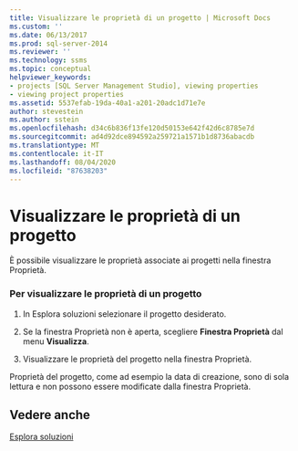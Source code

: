 ```yaml
---
title: Visualizzare le proprietà di un progetto | Microsoft Docs
ms.custom: ''
ms.date: 06/13/2017
ms.prod: sql-server-2014
ms.reviewer: ''
ms.technology: ssms
ms.topic: conceptual
helpviewer_keywords:
- projects [SQL Server Management Studio], viewing properties
- viewing project properties
ms.assetid: 5537efab-19da-40a1-a201-20adc1d71e7e
author: stevestein
ms.author: sstein
ms.openlocfilehash: d34c6b836f13fe120d50153e642f42d6c8785e7d
ms.sourcegitcommit: ad4d92dce894592a259721a1571b1d8736abacdb
ms.translationtype: MT
ms.contentlocale: it-IT
ms.lasthandoff: 08/04/2020
ms.locfileid: "87638203"
---
```

# <a name="view-project-properties"></a>Visualizzare le proprietà di un progetto
  È possibile visualizzare le proprietà associate ai progetti nella finestra Proprietà.  
  
### <a name="to-view-project-properties"></a>Per visualizzare le proprietà di un progetto  
  
1.  In Esplora soluzioni selezionare il progetto desiderato.  
  
2.  Se la finestra Proprietà non è aperta, scegliere **Finestra Proprietà** dal menu **Visualizza**.  
  
3.  Visualizzare le proprietà del progetto nella finestra Proprietà.  
  
 Proprietà del progetto, come ad esempio la data di creazione, sono di sola lettura e non possono essere modificate dalla finestra Proprietà.  
  
## <a name="see-also"></a>Vedere anche  
 [Esplora soluzioni](solution-explorer.md)  
  
  
